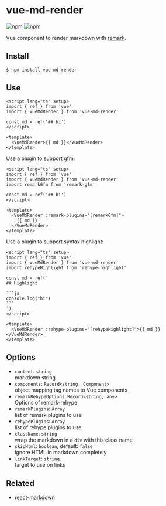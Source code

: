 # vue-md-render

![npm](https://img.shields.io/npm/v/vue-md-render) ![npm](https://img.shields.io/npm/dw/vue-md-render)

Vue component to render markdown with [remark](https://github.com/remarkjs/remark).

## Install

```shell
$ npm install vue-md-render
```

## Use

```vue
<script lang="ts" setup>
import { ref } from 'vue'
import { VueMdRender } from 'vue-md-render'

const md = ref('## hi')
</script>

<template>
  <VueMdRender>{{ md }}</VueMdRender>
</template>
```

Use a plugin to support gfm:

```vue
<script lang="ts" setup>
import { ref } from 'vue'
import { VueMdRender } from 'vue-md-render'
import remarkGfm from 'remark-gfm'

const md = ref('## hi')
</script>

<template>
  <VueMdRender :remark-plugins="[remarkGfm]">
    {{ md }}
  </VueMdRender>
</template>
```

Use a plugin to support syntax highlight:

````vue
<script lang="ts" setup>
import { ref } from 'vue'
import { VueMdRender } from 'vue-md-render'
import rehypeHighlight from 'rehype-highlight'

const md = ref(`
## Highlight

```js
console.log("hi")
```
`)
</script>

<template>
  <VueMdRender :rehype-plugins="[rehypeHighlight]">{{ md }}</VueMdRender>
</template>
````

## Options

- `content`: `string` \
  markdown string
- `components`: `Record<string, Component>` \
  object mapping tag names to Vue components
- `remarkRehypeOptions`: `Record<string, any>` \
  Options of remark-rehype
- `remarkPlugins`: `Array` \
  list of remark plugins to use
- `rehypePlugins`: `Array` \
  list of rehype plugins to use
- `className`: `string` \
  wrap the markdown in a `div` with this class name
- `skipHtml`: `boolean`, default: `false` \
  ignore HTML in markdown completely
- `linkTarget`: `string` \
  target to use on links

## Related

- [react-markdown](https://github.com/remarkjs/react-markdown)
